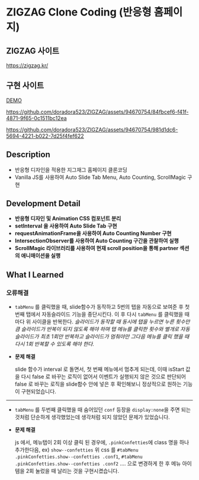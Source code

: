 # ZIGZAG Clone Coding (반응형 홈페이지)

## ZIGZAG 사이트
https://zigzag.kr/

## 구현 사이트
[DEMO](https://sparkly-begonia-22c763.netlify.app/)

https://github.com/doradora523/ZIGZAG/assets/94670754/84fbcef6-f41f-4871-9f65-0c1511bc12ea

https://github.com/doradora523/ZIGZAG/assets/94670754/981d1dc6-5694-4221-b022-7d25f4fef622

## Description

- 반응형 디자인을 적용한 지그재그 홈페이지 클론코딩
- Vanilla JS를 사용하여 Auto Slide Tab Menu, Auto Counting, ScrollMagic 구현

## **Development Detail**

- **반응형 디자인 및 Animation CSS 컴포넌트 분리**
- **setInterval 을 사용하여 Auto Slide Tab 구현**
- **requestAnimationFrame을 사용하여 Auto Counting Number 구현**
- **IntersectionObserver를 사용하여 Auto Counting 구간을 관찰하여 실행**
- **ScrollMagic 라이브러리를 사용하여 현재 scroll position을 통해 partner 섹션의 애니매이션을 실행**

## What I Learned

### 오류해결

- `tabMenu` 를 클릭했을 때, slide함수가 동작하고 5번의 탭을 자동으로 보여준 후 첫번째 탭에서 자동슬라이드 기능을 중단시킨다. 이 후 다시 `tabMenu` 를 클릭했을 때마다 위 사이클을 반복한다.
    *슬라이드가 동작할 때 동시에 탭을 누르면 누른 횟수만큼 슬라이드가 반복이 되지 않도록 해야 하며 탭 메뉴를 클릭한 횟수와 별개로 자동 슬라이드가 최초 1회만 반복하고 슬라이드가 멈춰야만 그다음 메뉴를 클릭 했을 때 다시 1회 반복할 수 있도록 해야 한다.*
    
- **문제 해결**
  
   slide 함수가 interval 로 돌면서, 첫 번째 메뉴에서 멈추게 되는데, 이때 isStart 값을 다시 false 로 바꾸는 로직이 없어서 이벤트가 실행되지 않은 것으로 판단되어 false 로 바꾸는 로직을 slide함수 안에 넣은 후 확인해보니 정상적으로 원하는 기능이 구현되었습니다.
    

---

- `tabMenu` 를 두번째 클릭했을 때 숨어있던 `conf` 등장을 `display:none`을 주면 되는 것처럼 단순하게 생각했었는데 생각처럼 되지 않았던 문제가 있었습니다.
- **문제 해결**
  
    js 에서, 메뉴탭이 2회 이상 클릭 된 경우에, `.pinkConfetties`에 class 명을 하나 추가한다음, 
    ex) `show--confetties` 위 css 를 `#tabMenu .pinkConfetties.show--confetties .conf1`, `#tabMenu .pinkConfetties.show--confetties .conf2` .... 으로 변경하게 한 후 메뉴 아이템을 2회 눌렀을 때 날리는 것을 구현시켰습니다.
